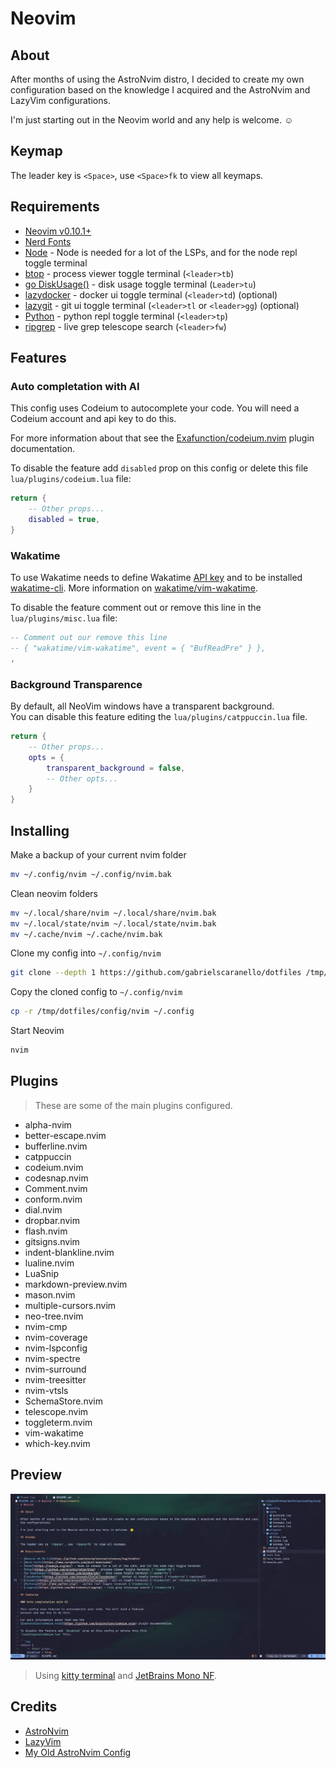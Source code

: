 # Neovim

## About

After months of using the AstroNvim distro, I decided to create my own configuration based on the knowledge I acquired and the AstroNvim and LazyVim configurations.

I'm just starting out in the Neovim world and any help is welcome. ☺️

## Keymap

The leader key is `<Space>`, use `<Space>fk` to view all keymaps.

## Requirements

- [Neovim v0.10.1+](https://github.com/neovim/neovim/releases/tag/stable)
- [Nerd Fonts](https://www.nerdfonts.com/font-downloads)
- [Node](https://nodejs.org/en/) - Node is needed for a lot of the LSPs, and for the node repl toggle terminal
- [btop](https://github.com/aristocratos/btop) - process viewer toggle terminal (`<leader>tb`)
- [go DiskUsage()](https://github.com/dundee/gdu) - disk usage toggle terminal (`Leader>tu`)
- [lazydocker](https://github.com/jesseduffield/lazydocker) - docker ui toggle terminal (`<leader>td`) (optional)
- [lazygit](https://github.com/jesseduffield/lazygit) - git ui toggle terminal (`<leader>tl` or `<leader>gg`) (optional)
- [Python](https://www.python.org/) - python repl toggle terminal (`<leader>tp`)
- [ripgrep](https://github.com/BurntSushi/ripgrep) - live grep telescope search (`<leader>fw`)

## Features

### Auto completation with AI

This config uses Codeium to autocomplete your code. You will need a Codeium
account and api key to do this.

For more information about that see the
[Exafunction/codeium.nvim](https://github.com/Exafunction/codeium.nvim) plugin documentation.

To disable the feature add `disabled` prop on this config or delete this file
`lua/plugins/codeium.lua` file:

```lua
return {
    -- Other props...
    disabled = true,
}
```

### Wakatime

To use Wakatime needs to define Wakatime
[API key](https://wakatime.com/settings#apikey)
and to be installed [wakatime-cli](https://github.com/wakatime/wakatime-cli).
More information on [wakatime/vim-wakatime](https://github.com/wakatime/vim-wakatime).

To disable the feature comment out or remove this line in the
`lua/plugins/misc.lua` file:

```lua
-- Comment out our remove this line
-- { "wakatime/vim-wakatime", event = { "BufReadPre" } },
,
```

### Background Transparence

By default, all NeoVim windows have a transparent background.  
You can disable this feature editing the `lua/plugins/catppuccin.lua` file.

```lua
return {
    -- Other props...
    opts = {
        transparent_background = false,
        -- Other opts...
    }
}
```

## Installing

Make a backup of your current nvim folder

```bash
mv ~/.config/nvim ~/.config/nvim.bak
```

Clean neovim folders

```bash
mv ~/.local/share/nvim ~/.local/share/nvim.bak
mv ~/.local/state/nvim ~/.local/state/nvim.bak
mv ~/.cache/nvim ~/.cache/nvim.bak
```

Clone my config into `~/.config/nvim`

```bash
git clone --depth 1 https://github.com/gabrielscaranello/dotfiles /tmp/dotfiles
```

Copy the cloned config to `~/.config/nvim`

```bash
cp -r /tmp/dotfiles/config/nvim ~/.config
```

Start Neovim

```bash
nvim
```

## Plugins

> These are some of the main plugins configured.

- alpha-nvim
- better-escape.nvim
- bufferline.nvim
- catppuccin
- codeium.nvim
- codesnap.nvim
- Comment.nvim
- conform.nvim
- dial.nvim
- dropbar.nvim
- flash.nvim
- gitsigns.nvim
- indent-blankline.nvim
- lualine.nvim
- LuaSnip
- markdown-preview.nvim
- mason.nvim
- multiple-cursors.nvim
- neo-tree.nvim
- nvim-cmp
- nvim-coverage
- nvim-lspconfig
- nvim-spectre
- nvim-surround
- nvim-treesitter
- nvim-vtsls
- SchemaStore.nvim
- telescope.nvim
- toggleterm.nvim
- vim-wakatime
- which-key.nvim

## Preview

![Preview](/assets/nvim-preview.webp)

> Using [kitty terminal](https://sw.kovidgoyal.net/kitty/) and [JetBrains Mono NF](https://github.com/ryanoasis/nerd-fonts/tree/master/patched-fonts/JetBrainsMono/Ligatures).

## Credits

- [AstroNvim](https://github.com/AstroNvim/AstroNvim)
- [LazyVim](https://github.com/LazyVim/LazyVim)
- [My Old AstroNvim Config](/config/nvim-astronvim)
